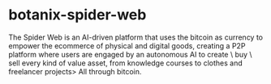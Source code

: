 # botanix-spider-web
The Spider Web is an AI-driven platform that uses the bitcoin as currency to empower the ecommerce of physical and digital goods, creating a P2P platform where users are engaged by an autonomous AI to create \ buy \ sell every kind of value asset, from knowledge courses to clothes and freelancer projects> All through bitcoin.
